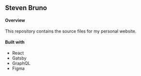 ## Steven Bruno

#### Overview
This repository contains the source files for my personal website.

#### Built with 
 - React
 - Gatsby
 - GraphQL
 - Figma
